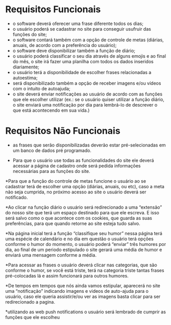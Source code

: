 # Requisitos Funcionais

* o software deverá oferecer uma frase diferente todos os dias;
* o usuário poderá se cadastrar no site para conseguir usufruir das funções do site;
* o software contará também com a opção de controle de metas (diárias, anuais, de acordo com a preferência do usuário);
* o software deve disponibilizar também a função de diário;
* o usuário poderá classificar o seu dia através de alguns emojis e ao final do mês, o site irá fazer uma planilha com todos os dados inseridos diariamente;
* o usuário terá a disponibilidade de escolher frases relacionadas a autoestima;
* será disponibilizado também a opção de receber imagens e/ou vídeos com o intuito de autoajuda;
* o site deverá enviar notificações ao usuário de acordo com as funções que ele escolher utilizar (ex.: se o usuário quiser utilizar a função diário, o site enviará uma notificação por dia para lembrá-lo de descrever o que está acontecendo em sua vida.)

# Requisitos Não Funcionais
* as frases que serão disponibilizadas deverão estar pré-selecionadas em um banco de dados pré programado.

* Para que o usuário use todas as funcionalidades do site ele deverá acessar a página de cadastro onde será pedida informações necessárias para as funções do site.

*Para que a função do controle de metas funcione o usuário ao se cadastrar terá de escolher uma opção (diárias, anuais, ou etc), caso a meta não seja cumprida, no próximo acesso ao site o usuário deverá ser notificado.

*Ao clicar na função diário o usuário será redirecionado a uma “extensão” do nosso site que terá um espaço destinado para que ele escreva. E isso será salvo como o que acontece com os cookies, que guarda as suas preferências, para que quando retorne ao site esteja tudo salvo.

*Na página inicial terá a função “classifique seu humor” nessa página terá uma espécie de calendário e no dia em questão o usuário terá opções conforme o humor do momento, o usuário poderá “enviar” três humores por dia, ao final de um periodo estipulado o site gerará uma média de humor e enviará uma mensagem conforme a média.

*Para acessar as frases o usuário deverá clicar nas categorias, que são conforme o humor, se você está triste, terá na categoria triste tantas frases pré-colocadas lá e assim funcionará para outros humores.

*De tempos em tempos que nós ainda vamos estipular, aparecerá no site uma “notificação” indicando imagens e videos de auto-ajuda para o usuário, caso ele queria assistir/e/ou ver as imagens basta clicar para ser redirecionado a pagina.

*utilizando as web push notifications o usuário será lembrado de cumprir as funções que ele escolheu



